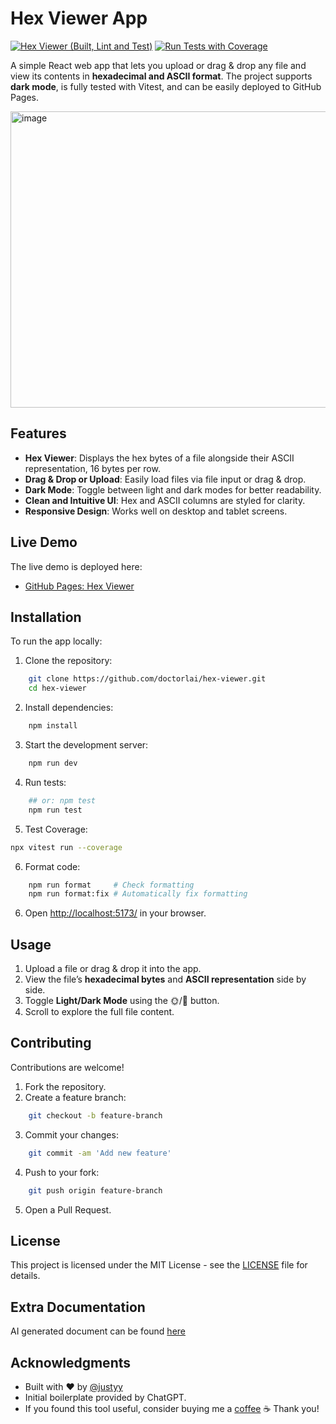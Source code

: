 # Hex Viewer App
[![Hex Viewer (Built, Lint and Test)](https://github.com/DoctorLai/hex-viewer/actions/workflows/ci.yaml/badge.svg)](https://github.com/DoctorLai/hex-viewer/actions/workflows/ci.yaml) [![Run Tests with Coverage](https://github.com/DoctorLai/hex-viewer/actions/workflows/coverage.yaml/badge.svg)](https://github.com/DoctorLai/hex-viewer/actions/workflows/coverage.yaml)

A simple React web app that lets you upload or drag & drop any file and view its contents in **hexadecimal and ASCII format**. The project supports **dark mode**, is fully tested with Vitest, and can be easily deployed to GitHub Pages.

<img width="879" height="474" alt="image" src="https://github.com/user-attachments/assets/06192443-c137-4d4b-adff-da564644da21" />

## Features

- **Hex Viewer**: Displays the hex bytes of a file alongside their ASCII representation, 16 bytes per row.  
- **Drag & Drop or Upload**: Easily load files via file input or drag & drop.  
- **Dark Mode**: Toggle between light and dark modes for better readability.  
- **Clean and Intuitive UI**: Hex and ASCII columns are styled for clarity.  
- **Responsive Design**: Works well on desktop and tablet screens.  

## Live Demo

The live demo is deployed here:  
- [GitHub Pages: Hex Viewer](https://doctorlai.github.io/hex-viewer/)

## Installation

To run the app locally:

1. Clone the repository:
```bash
    git clone https://github.com/doctorlai/hex-viewer.git
    cd hex-viewer
```

2. Install dependencies:  
```bash
    npm install
```

3. Start the development server:  
```bash
    npm run dev
```

4. Run tests:
```bash
    ## or: npm test
    npm run test
```

5. Test Coverage:
```bash
npx vitest run --coverage
```

6. Format code:
```bash
    npm run format     # Check formatting
    npm run format:fix # Automatically fix formatting
```

6. Open [http://localhost:5173/](http://localhost:5173/) in your browser.

## Usage

1. Upload a file or drag & drop it into the app.  
2. View the file’s **hexadecimal bytes** and **ASCII representation** side by side.  
3. Toggle **Light/Dark Mode** using the 🌞/🌙 button.  
4. Scroll to explore the full file content.

## Contributing

Contributions are welcome!  

1. Fork the repository.  
2. Create a feature branch:
```bash
    git checkout -b feature-branch
```
3. Commit your changes:
```bash
    git commit -am 'Add new feature'
```
4. Push to your fork:
```bash
    git push origin feature-branch
```
5. Open a Pull Request.  

## License

This project is licensed under the MIT License - see the [LICENSE](./LICENSE) file for details.

## Extra Documentation
AI generated document can be found [here](https://deepwiki.com/DoctorLai/hex-viewer)

## Acknowledgments

- Built with ❤️ by [@justyy](https://github.com/doctorlai)  
- Initial boilerplate provided by ChatGPT.  
- If you found this tool useful, consider buying me a [coffee](https://justyy.com/out/bmc) ☕ Thank you!  

